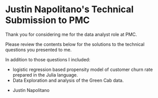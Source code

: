 # Justin Napolitano's Technical Submission to PMC

Thank you for considering me for the data analyst role at PMC. 


Please review the contents below for the solutions to the technical questions you presented to me.  


In addition to those questions I included:
* logistic regression based propensity model of customer churn rate prepared in the Julia language. 
* Data Exploration and analysis of the Green Cab data. 

- Justin Napolitano

 

```{tableofcontents}
```

